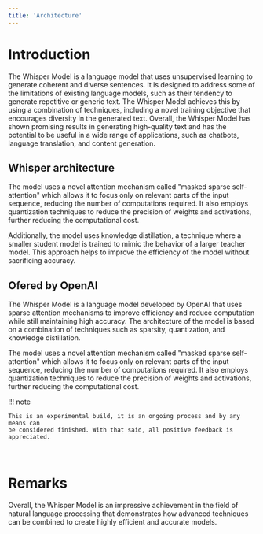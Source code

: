 ```yaml
---
title: 'Architecture'
---
```


# Introduction

The Whisper Model is a language model that uses unsupervised learning to generate coherent and diverse sentences. It is designed to address some of the limitations of existing language models, such as their tendency to generate repetitive or generic text. The Whisper Model achieves this by using a combination of techniques, including a novel training objective that encourages diversity in the generated text. Overall, the Whisper Model has shown promising results in generating high-quality text and has the potential to be useful in a wide range of applications, such as chatbots, language translation, and content generation.  


## Whisper architecture  

The model uses a novel attention mechanism called "masked sparse self-attention" which allows it to focus only on relevant parts of the input sequence, reducing the number of computations required. It also employs quantization techniques to reduce the precision of weights and activations, further reducing the computational cost.

Additionally, the model uses knowledge distillation, a technique where a smaller student model is trained to mimic the behavior of a larger teacher model. This approach helps to improve the efficiency of the model without sacrificing accuracy.

## Ofered by OpenAI

The Whisper Model is a language model developed by OpenAI that uses sparse attention mechanisms to improve efficiency and reduce computation while still maintaining high accuracy. The architecture of the model is based on a combination of techniques such as sparsity, quantization, and knowledge distillation.

The model uses a novel attention mechanism called "masked sparse self-attention" which allows it to focus only on relevant parts of the input sequence, reducing the number of computations required. It also employs quantization techniques to reduce the precision of weights and activations, further reducing the computational cost.

!!! note

    This is an experimental build, it is an ongoing process and by any means can 
    be considered finished. With that said, all positive feedback is appreciated. 

<br>

# Remarks
Overall, the Whisper Model is an impressive achievement in the field of natural language processing that demonstrates how advanced techniques can be combined to create highly efficient and accurate models.